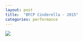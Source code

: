 ```yaml
---
layout: post
title:  "BFCP Cinderella - 2015"
categories: performance
---
```


<img src="{{ site.baseurl }}/images/performances/cinderella/cinderella.png">

